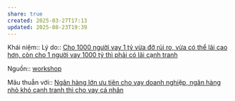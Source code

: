 ```yaml
---
share: true
created: 2025-03-27T17:13
updated: 2025-08-23T19:39
---
```

Khái niệm:: 
Lý do:: [Cho 1000 người vay 1 tỷ vừa đỡ rủi ro, vừa có thể lãi cao hơn, còn cho 1 người vay 1000 tỷ thì phải có lãi cạnh tranh](./Cho%201000%20ng%C6%B0%E1%BB%9Di%20vay%201%20t%E1%BB%B7%20v%E1%BB%ABa%20%C4%91%E1%BB%A1%20r%E1%BB%A7i%20ro,%20v%E1%BB%ABa%20c%C3%B3%20th%E1%BB%83%20l%C3%A3i%20cao%20h%C6%A1n,%20c%C3%B2n%20cho%201%20ng%C6%B0%E1%BB%9Di%20vay%201000%20t%E1%BB%B7%20th%C3%AC%20ph%E1%BA%A3i%20c%C3%B3%20l%C3%A3i%20c%E1%BA%A1nh%20tranh.md)

Nguồn:: [workshop](../../../../%F0%9F%93%90D%E1%BB%B1%20%C3%A1n/Gi%C3%BAp%20nhau%20tho%C3%A1t%20n%E1%BB%A3/C%C3%B4ng%20vi%E1%BB%87c/workshop.md)

Mâu thuẫn với:: [Ngân hàng lớn ưu tiên cho vay doanh nghiệp, ngân hàng nhỏ khó cạnh tranh thì cho vay cá nhân](./Ng%C3%A2n%20h%C3%A0ng%20l%E1%BB%9Bn%20%C6%B0u%20ti%C3%AAn%20cho%20vay%20doanh%20nghi%E1%BB%87p,%20ng%C3%A2n%20h%C3%A0ng%20nh%E1%BB%8F%20kh%C3%B3%20c%E1%BA%A1nh%20tranh%20th%C3%AC%20cho%20vay%20c%C3%A1%20nh%C3%A2n.md)